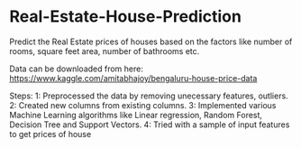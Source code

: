 # Real-Estate-House-Prediction
Predict the Real Estate prices of houses based on the factors like number of rooms, square feet area, number of bathrooms etc.

Data can be downloaded from here: https://www.kaggle.com/amitabhajoy/bengaluru-house-price-data

Steps:
1: Preprocessed the data by removing unecessary features, outliers.
2: Created new columns from existing columns.
3: Implemented various Machine Learning algorithms like Linear regression, Random Forest, Decision Tree and Support Vectors.
4: Tried with a sample of input features to get prices of house


